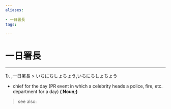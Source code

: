 ```yaml
---
aliases:
    
- 一日署長
tags:
    
---
```


# 一日署長
---
1).
,一日署長 > いちにちしょちょう,いちにちしょちょう

- chief for the day (PR event in which a celebrity heads a police, fire, etc. department for a day)
**( Noun;)**
> see also: 
            